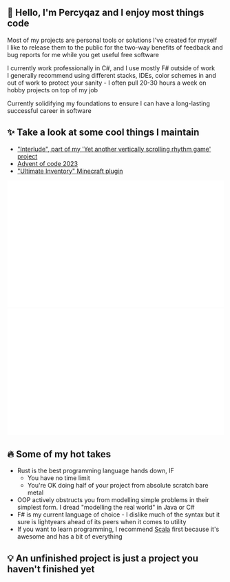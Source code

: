 ## 👋 Hello, I'm Percyqaz and I enjoy most things code  

Most of my projects are personal tools or solutions I've created for myself  
I like to release them to the public for the two-way benefits of feedback and bug reports for me while you get useful free software

I currently work professionally in C#, and I use mostly F# outside of work  
I generally recommend using different stacks, IDEs, color schemes in and out of work to protect your sanity - I often pull 20-30 hours a week on hobby projects on top of my job

Currently solidifying my foundations to ensure I can have a long-lasting successful career in software

## ✨ Take a look at some cool things I maintain

- ["Interlude", part of my 'Yet another vertically scrolling rhythm game' project](https://github.com/YAVSRG/YAVSRG)
- [Advent of code 2023](https://github.com/percyqaz/AdventOfCode_2023)
- ["Ultimate Inventory" Minecraft plugin](https://www.spigotmc.org/resources/ultimate-inventory-1-19.109298/)

<div align=center>

  ![](https://github.com/percyqaz/github-stats/blob/master/generated/overview.svg)
  ![](https://github.com/percyqaz/github-stats/blob/master/generated/languages.svg)
  
</div>

## 🔥 Some of my hot takes
- Rust is the best programming language hands down, IF
  - You have no time limit
  - You're OK doing half of your project from absolute scratch bare metal
- OOP actively obstructs you from modelling simple problems in their simplest form. I dread "modelling the real world" in Java or C#
- F# is my current language of choice - I dislike much of the syntax but it sure is lightyears ahead of its peers when it comes to utility
- If you want to learn programming, I recommend [Scala](https://scala-lang.org/) first because it's awesome and has a bit of everything

## 💡 An unfinished project is just a project you haven't finished yet
